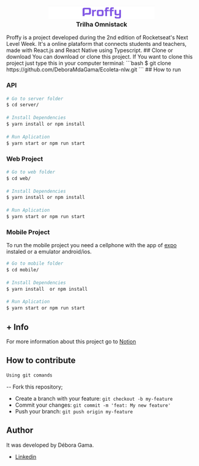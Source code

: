 <h3 align="center">
    <img alt="Proffy" width="280" title="#logo" src="./readme_tmp/logo.png">
    <br>
    Trilha Omnistack
</h3>
Proffy is a project developed during the 2nd edition of Rocketseat's Next Level Week. It's a online plataform that connects students and teachers, made with React.js and React Native using Typescript.
## Clone or download
You can download or clone this project. If You want to clone this project just type this in your computer terminal:
```bash
$ git clone https://github.com/DeboraMdaGama/Ecoleta-nlw.git
```
## How to run

### API

```bash
# Go to server folder
$ cd server/

# Install Dependencies
$ yarn install or npm install

# Run Aplication
$ yarn start or npm run start
```
### Web Project

```bash
# Go to web folder
$ cd web/

# Install Dependencies
$ yarn install or npm install

# Run Aplication
$ yarn start or npm run start
```
### Mobile Project

To run the mobile project you need a cellphone with the app of [expo](https://play.google.com/store/apps/details?id=host.exp.exponent) instaled or a emulator android/ios.
<br />

```bash
# Go to mobile folder
$ cd mobile/

# Install Dependencies
$ yarn install  or npm install

# Run Aplication
$ yarn start or npm run start
```

## + Info
For more information about this project go to [Notion](https://www.notion.so/Next-level-Week-2-0-a5d420a714ef4ffda148d928aaf1ada6)

## How to contribute

```bash
Using git comands
```
-- Fork this repository;
- Create a branch with your feature: `git checkout -b my-feature`
- Commit your changes: `git commit -m 'feat: My new feature'`
- Push your branch: `git push origin my-feature`

## Author

It was developed by Débora Gama.
* [Linkedin](https://www.linkedin.com/in/debora-gama/)

